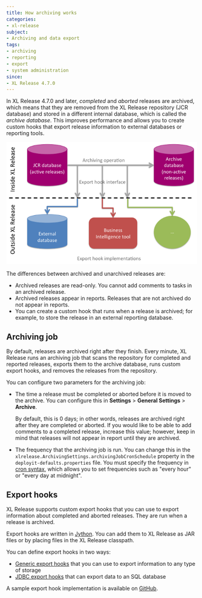 ```yaml
---
title: How archiving works
categories:
- xl-release
subject:
- Archiving and data export
tags:
- archiving
- reporting
- export
- system administration
since:
- XL Release 4.7.0
---
```


In XL Release 4.7.0 and later, *completed* and *aborted* releases are archived, which means that they are removed from the XL Release repository (JCR database) and stored in a different internal database, which is called the *archive database*. This improves performance and allows you to create custom hooks that export release information to external databases or reporting tools.

![How archiving works](../images/diagram-databases-export-hooks.png)

The differences between archived and unarchived releases are:

* Archived releases are read-only. You cannot add comments to tasks in an archived release.
* Archived releases appear in reports. Releases that are not archived do not appear in reports.
* You can create a custom hook that runs when a release is archived; for example, to store the release in an external reporting database.

## Archiving job

By default, releases are archived right after they finish. Every minute, XL Release runs an archiving job that scans the repository for completed and reported releases, exports them to the archive database, runs custom export hooks, and removes the releases from the repository.

You can configure two parameters for the archiving job:

* The time a release must be completed or aborted before it is moved to the archive. You can configure this in **Settings** > **General Settings** > **Archive**.

    By default, this is 0 days; in other words, releases are archived right after they are completed or aborted. If you would like to be able to add comments to a completed release, increase this value; however, keep in mind that releases will not appear in report until they are archived.

* The frequency that the archiving job is run. You can change this in the `xlrelease.ArchivingSettings.archivingJobCronSchedule` property in the `deployit-defaults.properties` file. You must specify the frequency in [cron syntax](http://www.cronmaker.com), which allows you to set frequencies such as "every hour" or "every day at midnight".

## Export hooks

XL Release supports custom export hooks that you can use to export information about completed and aborted releases. They are run when a release is archived.

Export hooks are written in [Jython](http://www.jython.org/). You can add them to XL Release as JAR files or by placing files in the XL Release classpath.

You can define export hooks in two ways: 

* [Generic export hooks](/xl-release/how-to/create-an-export-hook.html) that you can use to export information to any type of storage
* [JDBC export hooks](/xl-release/how-to/create-a-jdbc-export-hook.html) that can export data to an SQL database

A sample export hook implementation is available on [GitHub](https://github.com/xebialabs/xl-release-samples/tree/master/elastic-search-export-hook).
